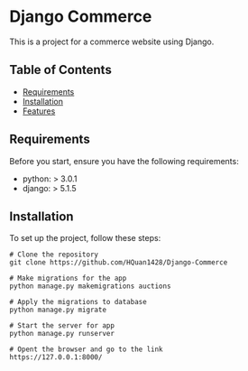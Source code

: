# Django Commerce

This is a project for a commerce website using Django.

## Table of Contents

- [Requirements](#requirements)
- [Installation](#installation)
- [Features](#features)

## Requirements

Before you start, ensure you have the following requirements:

- python: > 3.0.1
- django: > 5.1.5

## Installation

To set up the project, follow these steps:

```shell
# Clone the repository
git clone https://github.com/HQuan1428/Django-Commerce

# Make migrations for the app
python manage.py makemigrations auctions

# Apply the migrations to database
python manage.py migrate

# Start the server for app
python manage.py runserver

# Opent the browser and go to the link
https://127.0.0.1:8000/

```
